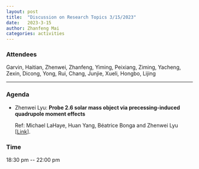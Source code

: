 ```yaml
---
layout: post
title:  "Discussion on Research Topics 3/15/2023"
date:   2023-3-15
author: Zhanfeng Mai
categories: activities
---
```



### Attendees

Garvin, Haitian, Zhenwei, Zhanfeng, Yiming, Peixiang, Ziming, Yacheng, Zexin, Dicong, Yong, Rui, Chang, Junjie, Xueli, Hongbo, Lijing

---

### Agenda

- Zhenwei Lyu: **Probe 2.6 solar mass object via precessing-induced quadrupole moment effects**

  Ref: Michael LaHaye, Huan Yang, Béatrice Bonga and Zhenwei Lyu [[Link](https://arxiv.org/abs/2212.04657)].
      
     
       
  
       
  
       

          
### Time

18:30 pm -- 22:00 pm

